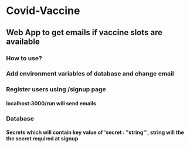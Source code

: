 # Covid-Vaccine
## Web App to get emails if vaccine slots are available
### How to use?
### Add environment variables of database and change email
### Register users using /signup page
#### localhost:3000/run will send emails

### Database 
#### Secrets which will contain key value of 'secret : "string"', string will the the secret required at signup
